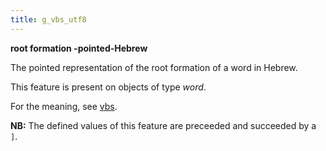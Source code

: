 ```yaml
---
title: g_vbs_utf8
---
```


**root formation -pointed-Hebrew**


The pointed representation of the root formation of a word in Hebrew.

This feature is present on objects of type *word*.

For the meaning, see [vbs](vbs).

**NB:**
The defined values of this feature are preceeded and succeeded by a `]`.



